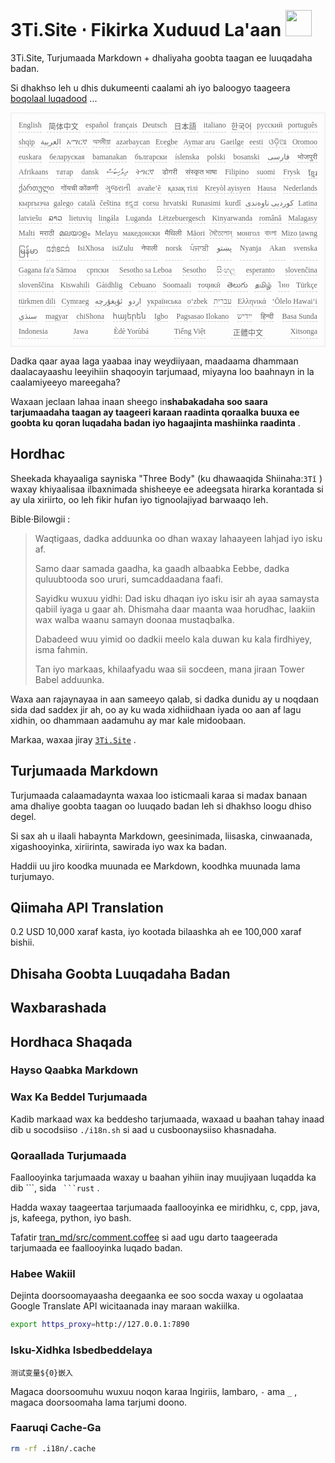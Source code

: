 <h1 style="justify-content:space-between">3Ti.Site ⋅ Fikirka Xuduud La&#39;aan <img src="//i-01.eu.org/3Ti/logo.svg" style="user-select:none;margin-top:-1px;width:42px"></h1>

3Ti.Site, Turjumaada Markdown + dhaliyaha goobta taagan ee luuqadaha badan.

Si dhakhso leh u dhis dukumeenti caalami ah iyo baloogyo taageera [boqolaal luqadood](https://github.com/i18n-site/node/blob/main/lang/src/index.js) ...

<pre class="langli" style="display:flex;flex-wrap:wrap;background:transparent;border:1px solid #eee;font-size:12px;box-shadow:0 0 3px inset #eee;padding:12px 5px 4px 12px;justify-content:space-between;"><style>pre.langli i{font-weight:300;font-family:s;margin-right:7px;margin-bottom:8px;font-style:normal;color:#666;border-bottom:1px dashed #ccc;}</style><i>English</i><i> 简体中文 </i><i>español</i><i>français</i><i>Deutsch</i><i> 日本語 </i><i>italiano</i><i>한국어</i><i>русский</i><i>português</i><i>shqip</i><i>‫العربية‬</i><i>አማርኛ</i><i>অসমীয়া</i><i>azərbaycan</i><i>Eʋegbe</i><i>Aymar aru</i><i>Gaeilge</i><i>eesti</i><i>ଓଡ଼ିଆ</i><i>Oromoo</i><i>euskara</i><i>беларуская</i><i>bamanakan</i><i>български</i><i>íslenska</i><i>polski</i><i>bosanski</i><i>‫فارسی‬</i><i>भोजपुरी</i><i>Afrikaans</i><i>татар</i><i>dansk</i><i>‫ދިވެހިބަސް‬</i><i>ትግርኛ</i><i>डोगरी</i><i>संस्कृत भाषा</i><i>Filipino</i><i>suomi</i><i>Frysk</i><i>ខ្មែរ</i><i>ქართული</i><i>गोंयची कोंकणी</i><i>ગુજરાતી</i><i>avañe’ẽ</i><i>қазақ тілі</i><i>Kreyòl ayisyen</i><i>Hausa</i><i>Nederlands</i><i>кыргызча</i><i>galego</i><i>català</i><i>čeština</i><i>ಕನ್ನಡ</i><i>corsu</i><i>hrvatski</i><i>Runasimi</i><i>kurdî</i><i>‫کوردیی ناوەندی‬</i><i>Latina</i><i>latviešu</i><i>ລາວ</i><i>lietuvių</i><i>lingála</i><i>Luganda</i><i>Lëtzebuergesch</i><i>Kinyarwanda</i><i>română</i><i>Malagasy</i><i>Malti</i><i>मराठी</i><i>മലയാളം</i><i>Melayu</i><i>македонски</i><i>मैथिली</i><i>Māori</i><i>মৈতৈলোন্</i><i>монгол</i><i>বাংলা</i><i>Mizo ṭawng</i><i>မြန်မာ</i><i>𞄀𞄄𞄰𞄩𞄍𞄜𞄰</i><i>IsiXhosa</i><i>isiZulu</i><i>नेपाली</i><i>norsk</i><i>ਪੰਜਾਬੀ</i><i>‫پښتو‬</i><i>Nyanja</i><i>Akan</i><i>svenska</i><i>Gagana fa'a Sāmoa</i><i>српски</i><i>Sesotho sa Leboa</i><i>Sesotho</i><i>සිංහල</i><i>esperanto</i><i>slovenčina</i><i>slovenščina</i><i>Kiswahili</i><i>Gàidhlig</i><i>Cebuano</i><i>Soomaali</i><i>тоҷикӣ</i><i>తెలుగు</i><i>தமிழ்</i><i>ไทย</i><i>Türkçe</i><i>türkmen dili</i><i>Cymraeg</i><i>‫ئۇيغۇرچە‬</i><i>‫اردو‬</i><i>українська</i><i>o‘zbek</i><i>‫עברית‬</i><i>Ελληνικά</i><i>ʻŌlelo Hawaiʻi</i><i>‫سنڌي‬</i><i>magyar</i><i>chiShona</i><i>հայերեն</i><i>Igbo</i><i>Pagsasao Ilokano</i><i>‫ייִדיש‬</i><i>हिन्दी</i><i>Basa Sunda</i><i>Indonesia</i><i>Jawa</i><i>Èdè Yorùbá</i><i>Tiếng Việt</i><i> 正體中文 </i><i>Xitsonga</i></pre>

Dadka qaar ayaa laga yaabaa inay weydiiyaan, maadaama dhammaan daalacayaashu leeyihiin shaqooyin tarjumaad, miyayna loo baahnayn in la caalamiyeeyo mareegaha?

Waxaan jeclaan lahaa inaan sheego in**shabakadaha soo saara tarjumaadaha taagan ay taageeri karaan raadinta qoraalka buuxa ee goobta ku qoran luqadaha badan iyo hagaajinta mashiinka raadinta** .

## Hordhac

Sheekada khayaaliga sayniska &quot;Three Body&quot; (ku dhawaaqida Shiinaha:`3Tǐ` ) waxay khiyaalisaa ilbaxnimada shisheeye ee adeegsata hirarka korantada si ay ula xiriirto, oo leh fikir hufan iyo tignoolajiyad barwaaqo leh.

Bible·Bilowgii :

> Waqtigaas, dadka adduunka oo dhan waxay lahaayeen lahjad iyo isku af.
>
> Samo daar samada gaadha, ka gaadh albaabka Eebbe, dadka quluubtooda soo ururi, sumcaddaadana faafi.
>
> Sayidku wuxuu yidhi: Dad isku dhaqan iyo isku isir ah ayaa samaysta qabiil iyaga u gaar ah. Dhismaha daar maanta waa horudhac, laakiin wax walba waanu samayn doonaa mustaqbalka.
>
> Dabadeed wuu yimid oo dadkii meelo kala duwan ku kala firdhiyey, isma fahmin.
>
> Tan iyo markaas, khilaafyadu waa sii socdeen, mana jiraan Tower Babel adduunka.

Waxa aan rajaynayaa in aan sameeyo qalab, si dadka dunidu ay u noqdaan sida dad saddex jir ah, oo ay ku wada xidhiidhaan iyada oo aan af lagu xidhin, oo dhammaan aadamuhu ay mar kale midoobaan.

Markaa, waxaa jiray [`3Ti.Site`](//3Ti.Site) .

## Turjumaada Markdown

Turjumaada calaamadaynta waxaa loo isticmaali karaa si madax banaan ama dhaliye goobta taagan oo luuqado badan leh si dhakhso loogu dhiso degel.

Si sax ah u ilaali habaynta Markdown, geesinimada, liisaska, cinwaanada, xigashooyinka, xiriirinta, sawirada iyo wax ka badan.

Haddii uu jiro koodka muunada ee Markdown, koodhka muunada lama turjumayo.

## Qiimaha API Translation

0.2 USD 10,000 xaraf kasta, iyo kootada bilaashka ah ee 100,000 xaraf bishii.

## Dhisaha Goobta Luuqadaha Badan

## Waxbarashada

## Hordhaca Shaqada

### Hayso Qaabka Markdown

### Wax Ka Beddel Turjumaada

Kadib markaad wax ka beddesho tarjumaada, waxaad u baahan tahay inaad dib u socodsiiso `./i18n.sh` si aad u cusboonaysiiso khasnadaha.

### Qoraallada Turjumaada

Faallooyinka tarjumaada waxay u baahan yihiin inay muujiyaan luqadda ka dib \```, sida ` ```rust` .

Hadda waxay taageertaa tarjumaada faallooyinka ee miridhku, c, cpp, java, js, kafeega, python, iyo bash.

Tafatir [tran_md/src/comment.coffee](https://github.com/i18n-site/node/blob/main/tran_md/src/comment.coffee) si aad ugu darto taageerada tarjumaada ee faallooyinka luqado badan.

### Habee Wakiil

Dejinta doorsoomayaasha deegaanka ee soo socda waxay u ogolaataa Google Translate API wicitaanada inay maraan wakiilka.

```bash
export https_proxy=http://127.0.0.1:7890
```

### Isku-Xidhka Isbedbeddelaya

```
测试变量${0}嵌入
```

Magaca doorsoomuhu wuxuu noqon karaa Ingiriis, lambaro, `-` ama `_` , magaca doorsoomaha lama tarjumi doono.

### Faaruqi Cache-Ga

```bash
rm -rf .i18n/.cache
```
